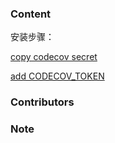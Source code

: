 ### Content

安装步骤：

[copy codecov secret](https://app.codecov.io/gh/huof6829/testproj/settings)

[add CODECOV_TOKEN](https://github.com/huof6829/testproj/settings)

### Contributors

### Note
